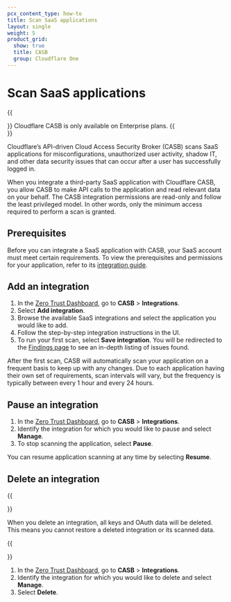 ```yaml
---
pcx_content_type: how-to
title: Scan SaaS applications
layout: single
weight: 5
product_grid:
  show: true
  title: CASB
  group: Cloudflare One
---
```


# Scan SaaS applications

{{<Aside type="note">}}
Cloudflare CASB is only available on Enterprise plans.
{{</Aside>}}

Cloudflare’s API-driven Cloud Access Security Broker (CASB) scans SaaS applications for misconfigurations, unauthorized user activity, shadow IT, and other data security issues that can occur after a user has successfully logged in.

When you integrate a third-party SaaS application with Cloudflare CASB, you allow CASB to make API calls to the application and read relevant data on your behalf. The CASB integration permissions are read-only and follow the least privileged model. In other words, only the minimum access required to perform a scan is granted.

## Prerequisites

Before you can integrate a SaaS application with CASB, your SaaS account must meet certain requirements. To view the prerequisites and permissions for your application, refer to its [integration guide](/cloudflare-one/applications/scan-apps/casb-integrations/).

## Add an integration

1. In the [Zero Trust Dashboard](https://dash.teams.cloudflare.com/), go to **CASB** > **Integrations**.
2. Select **Add integration**.
3. Browse the available SaaS integrations and select the application you would like to add.
4. Follow the step-by-step integration instructions in the UI.
5. To run your first scan, select **Save integration**. You will be redirected to the [Findings page](/cloudflare-one/applications/scan-apps/manage-findings/) to see an in-depth listing of issues found.

After the first scan, CASB will automatically scan your application on a frequent basis to keep up with any changes. Due to each application having their own set of requirements, scan intervals will vary, but the frequency is typically between every 1 hour and every 24 hours.

## Pause an integration

1. In the [Zero Trust Dashboard](https://dash.teams.cloudflare.com/), go to **CASB** > **Integrations**.
2. Identify the integration for which you would like to pause and select **Manage**.
3. To stop scanning the application, select **Pause**.

You can resume application scanning at any time by selecting **Resume**.

## Delete an integration

{{<Aside type="warning">}}

When you delete an integration, all keys and OAuth data will be deleted. This means you cannot restore a deleted integration or its scanned data.

{{</Aside>}}

1. In the [Zero Trust Dashboard](https://dash.teams.cloudflare.com/), go to **CASB** > **Integrations**.
2. Identify the integration for which you would like to delete and select **Manage**.
3. Select **Delete**.
